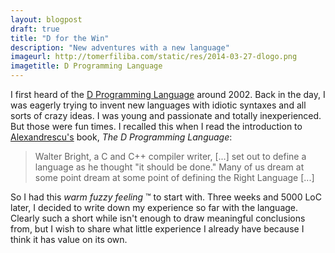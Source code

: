 ```yaml
---
layout: blogpost
draft: true
title: "D for the Win"
description: "New adventures with a new language"
imageurl: http://tomerfiliba.com/static/res/2014-03-27-dlogo.png
imagetitle: D Programming Language
---
```


I first heard of the [D Programming Language](http://dlang.org/) around 2002. Back in the day, I was eagerly
trying to invent new languages with idiotic syntaxes and all sorts of crazy ideas. I was young and passionate and 
totally inexperienced. But those were fun times. I recalled this when I read the introduction to 
[Alexandrescu's](http://en.wikipedia.org/wiki/Andrei_Alexandrescu) book, *The D Programming Language*:

> Walter Bright, a C and C++ compiler writer, [...] set out to define a language as he thought "it should be done."
> Many of us dream at some point dream at some point of defining the Right Language [...]

So I had this *warm fuzzy feeling* &trade; to start with. Three weeks and 5000 LoC later, I decided to write 
down my experience so far with the language. Clearly such a short while isn't enough to draw meaningful 
conclusions from, but I wish to share what little experience I already have because I think it has value 
on its own.








